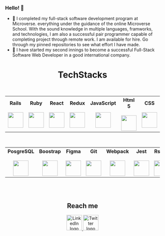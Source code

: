 ### Hello! 👋


- 🌱 I completed my full-stack software development program at Microverse. everything under the 
     guidance of the online Microverse School. With the sound knowledge in multiple languages, framworks, and technologies, I am also a successful pair programmer capable of completing project through remote work. I am available for hire. Go through my pinned repositories to see what effort I have made.
- 👯 I have started my second innings to become a successful Full-Stack Software Web Developer in a 
     good international company. 

### <h1 align="center">TechStacks</h1>
<br>
<table align="center">
  <tbody>
    <tr valign="center">
      <td width="120px" align="center">
        <span><strong>Rails</strong></span><br><br>
        <img height="50px" src="https://encrypted-tbn0.gstatic.com/images?q=tbn:ANd9GcTKB3lIodJ3Sbvtu1Gs9LafXUDfn-Qmp5_h4A&usqp=CAU">
      </td>
      <td width="120px" align="center">
        <span><strong>Ruby</strong></span><br><br>
        <img height="50px" src="https://encrypted-tbn0.gstatic.com/images?q=tbn:ANd9GcQsqb1ukdkrDLwlmDLJz0OWXZumNMKcfXkZ6w&usqp=CAU">
      </td>
      <td width="120px" align="center">
        <span><strong>React</strong></span><br><br>
        <img height="50px" src="https://encrypted-tbn0.gstatic.com/images?q=tbn:ANd9GcQ6Z87HwKL6syKP6aEJUKM_mUkd5c1PJM6-3A&usqp=CAU">
      </td>
      <td width="120px" align="center">
        <span><strong>Redux</strong></span><br><br>
        <img height="50px" src="https://encrypted-tbn0.gstatic.com/images?q=tbn:ANd9GcQJxb2JMfviJRRxoOTBkHVwRj1RkR1G_yf3mA&usqp=CAU">
      </td>
      <td width="120px" align="center">
        <span><strong>JavaScript</strong></span><br><br>
        <img height="50px" src="https://encrypted-tbn0.gstatic.com/images?q=tbn:ANd9GcRwAizTCjx2k19XlJRlP-_sYK7Hy1NMkW0j4Q&usqp=CAU">
      </td>
      <td width="120px" align="center">
        <span><strong>Html 5</strong></span><br><br>
        <img height="50px" src="https://www.freeiconspng.com/uploads/html5-icon-9.jpg">
      </td>
      <td width="120px" align="center">
        <span><strong>CSS</strong></span><br><br>
        <img height="50px" src="https://encrypted-tbn0.gstatic.com/images?q=tbn:ANd9GcRrnhIUBrPssdKpXFPBapyEIayqXxyBBO_OYAGzHCYeZ2S4VscIYAx5E0Apy0B43-8_EO8&usqp=CAU">
      </td>
   </tr>
  </tbody>
 </table>
 <br>
 <table align="center">
   <tbody>
   <tr valign="center">
      <td width="120px" align="center">
        <span><strong>PosgreSQL</strong></span><br><br>
        <img height="50px" src="https://encrypted-tbn0.gstatic.com/images?q=tbn:ANd9GcQO4Xon_SO5fYnLHzzxlDoxdHQt5iJ7fZ5z7Q&usqp=CAU">
      </td>
      <!-- <td width="120px" align="center">
        <span><strong>MySQL</strong></span><br><br>
        <img height="50px" src="https://cdn.svgporn.com/logos/mysql.svg">
      </td> -->
      <td width="120px" align="center">
        <span><strong>Boostrap</strong></span><br><br>
        <img height="50px" src="https://encrypted-tbn0.gstatic.com/images?q=tbn:ANd9GcTFBC4S5p3Oyq__5sQShy7Jyaqy7Y9b14aREQ&usqp=CAU">
      </td>
      <td width="120px" align="center">
        <span><strong>Figma</strong></span><br><br>
        <img height="50px" src="https://cdna.iconscout.com/img/figma.24122da.svg">
      </td>
      <td width="120px" align="center">
        <span><strong>Git</strong></span><br><br>
        <img height="50px" src="https://git-scm.com/images/logos/logomark-orange@2x.png">
      </td>
      <td width="120px" align="center">
        <span><strong>Webpack</strong></span><br><br>
        <img height="50px" src="https://encrypted-tbn0.gstatic.com/images?q=tbn:ANd9GcTziuStT4HPqHXaDW0b3PhX_ZcITVM8uMXI9g&usqp=CAU">
      </td>
      <td width="120px" align="center">
        <span><strong>Jest</strong></span><br><br>
        <img height="50px" src="https://encrypted-tbn0.gstatic.com/images?q=tbn:ANd9GcRbtWdGyILTU6UUKkgsTs6iuzpOLhBHe2x3Zg&usqp=CAU">
      </td>
      <td width="120px" align="center">
        <span><strong>Rspec</strong></span><br><br>
        <img height="50px" src="https://rspec.info/images/logo_ogp.png">
      </td>
    </tr>
  </tbody>
</table>
<br>
<br>
   
 ### <h2 align="center">Reach me</h2>

 <div id="badges" align="center">
   <!-- <a href="https://www.google.com/in/tghosh25@gmail.com/">
    <img height="50px" src="https://assets.dryicons.com/uploads/icon/preview/9649/small_1x_22e55292-4cce-4da2-aaa0-01a4f4da2ed4.png" alt="Gmail logo"/>
  </a> -->
  <a href="https://www.linkedin.com/in/tanusrighosh/">
    <img height="50px" src="https://assets.dryicons.com/uploads/icon/preview/6904/small_1x_15d39206-630e-4d41-8e28-b353f7d8baaf.png" alt="LinkedIn logo"/>
  </a>
  <a href="https://twitter.com/chuaghosh25">
    <img height="50px" src="https://assets.dryicons.com/uploads/icon/preview/6907/small_1x_d82107b3-00a5-4d57-a962-aa1fe5b421a9.png" alt="Twitter logo"/>
  </a>
</div>  
   
<!-- - 👯 My Portfolio :https://chuaindia.github.io/My-Portfolio/
- 👯 My Resume :https://docs.google.com/document/d/1r36DiQ6cQczTva092voLQtGhna7WGZPcami9GCSYoag/edit?usp=sharing
   
- 📫 How to reach me: 

    **E-mail**: tghosh25@gmail.com
    
    **GitHub**: https://github.com/chuaindia
    
    **Twitter**: https://twitter.com/chuaghosh25
    
    **LinkedIn**: https://www.linkedin.com/in/tanusrighosh
     -->
    
 
